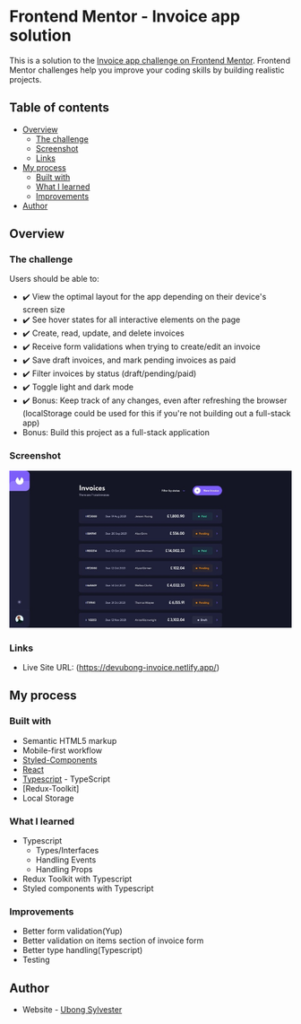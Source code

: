 # Frontend Mentor - Invoice app solution

This is a solution to the [Invoice app challenge on Frontend Mentor](https://www.frontendmentor.io/challenges/invoice-app-i7KaLTQjl). Frontend Mentor challenges help you improve your coding skills by building realistic projects.

## Table of contents

-  [Overview](#overview)
   -  [The challenge](#the-challenge)
   -  [Screenshot](#screenshot)
   -  [Links](#links)
-  [My process](#my-process)
   -  [Built with](#built-with)
   -  [What I learned](#what-i-learned)
   -  [Improvements](#improvements)
-  [Author](#author)

## Overview

### The challenge

Users should be able to:

-  :heavy_check_mark: View the optimal layout for the app depending on their device's screen size
-  :heavy_check_mark: See hover states for all interactive elements on the page
-  :heavy_check_mark: Create, read, update, and delete invoices
-  :heavy_check_mark: Receive form validations when trying to create/edit an invoice
-  :heavy_check_mark: Save draft invoices, and mark pending invoices as paid
-  :heavy_check_mark: Filter invoices by status (draft/pending/paid)
-  :heavy_check_mark: Toggle light and dark mode
-  :heavy_check_mark: Bonus: Keep track of any changes, even after refreshing the browser (localStorage could be used for this if you're not building out a full-stack app)
-  Bonus: Build this project as a full-stack application

### Screenshot

![](./screenshots/desktop_dark.jpg)

### Links

-  Live Site URL: (https://devubong-invoice.netlify.app/)

## My process

### Built with

-  Semantic HTML5 markup
-  Mobile-first workflow
-  [Styled-Components](https://styled-components.com/)
-  [React](https://reactjs.org/)
-  [Typescript](https://www.typescriptlang.org/) - TypeScript
-  [Redux-Toolkit]
-  Local Storage

### What I learned

-  Typescript
   -  Types/Interfaces
   -  Handling Events
   -  Handling Props
-  Redux Toolkit with Typescript
-  Styled components with Typescript

### Improvements

-  Better form validation(Yup)
-  Better validation on items section of invoice form
-  Better type handling(Typescript)
-  Testing

## Author

-  Website - [Ubong Sylvester](https://www.devubong.com)
